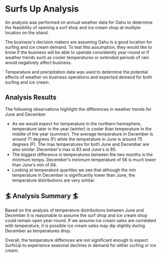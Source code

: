 # Surfs Up Analysis

An analysis was performed on annual weather data for Oahu to determine the feasibility of opening a surf shop and ice cream shop at mulitple location on the island. 

The business's decision makers are assuming Oahu is a good location for surfing and ice cream demand. To test this assumption, they would like to know if the business will be able to operate consistently year-round or if weather trends such as cooler temperatures or extended periods of rain would negatively affect business.

Temperature and precipitation data was used to determine the potential effects of weather on business operations and expected demand for both surfing and ice cream. 

## Analysis Results

The following observations highlight the differences in weather trends for June and December

* As we would expect for temperature in the northern hemisphere, temperature later in the year (winter) is cooler than temperature in the middle of the year (summer). The average temperature in December is around 71 degrees (F) while the temperature in June is around 75 degrees (F). The max temperatures for both June and December are also similar. December's max is 83 and June's is 85. 
* The biggest difference in temperatures between the two months is the minimum temps. December's minimum temperature of 56 is much lower than June's min of 64.  
* Looking at temperature quartiles we see that although the min temperature in December is significantly lower than June, the temperature distributions are very similar. 



 ## :surfer: Analysis Summary :surfer:

Based on the analysis of temperature distributions between June and December it is reasonable to assume the surf shop and ice cream shop could remain open year-round. If we assume ice cream sales are correlated with temperature, it is possible ice cream sales may dip slightly during December as temperatures drop. 

Overall, the temperature differnces are not significant enough to expect SurfsUp to experience seasonal declines in demand for either surfing or ice cream.
